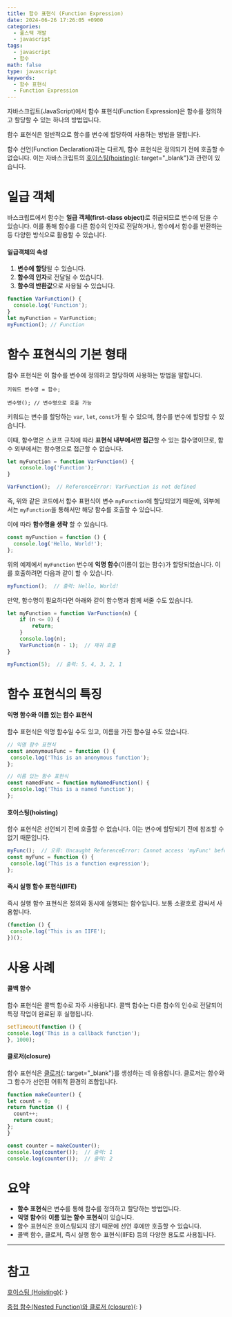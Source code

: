 ```yaml
---
title: 함수 표현식 (Function Expression)
date: 2024-06-26 17:26:05 +0900
categories:
  - 풀스택 개발
  - javascript
tags:
  - javascript
  - 함수
math: false
type: javascript
keywords:
  - 함수 표현식
  - Function Expression
---
```


자바스크립트(JavaScript)에서 함수 표현식(Function Expression)은 함수를 정의하고 할당할 수 있는 하나의 방법입니다.

함수 표현식은 일반적으로 <span class="font_highlight">함수를 변수에 할당하여 사용하는 방법</span>을 말합니다.

함수 선언(Function Declaration)과는 다르게, 함수 표현식은 정의되기 전에 호출할 수 없습니다. 이는 자바스크립트의 [호이스팅(hoisting)](/posts/%ED%98%B8%EC%9D%B4%EC%8A%A4%ED%8C%85-(hoisting)/){: target="_blank"}과 관련이 있습니다.

# 일급 객체

바스크립트에서 함수는 <span class="important">**일급 객체(first-class object)**</span>로 취급되므로 변수에 담을 수 있습니다. 이를 통해 함수를 다른 함수의 인자로 전달하거나, 함수에서 함수를 반환하는 등 다양한 방식으로 활용할 수 있습니다.

#### 일급객체의 속성

1. **변수에 할당**될 수 있습니다.
2. **함수의 인자**로 전달될 수 있습니다.
3. **함수의 반환값**으로 사용될 수 있습니다.

```javascript
function VarFunction() {  
  console.log('Function');  
}  
let myFunction = VarFunction;
myFunction(); // Function
```

# 함수 표현식의 기본 형태

함수 표현식은 이 함수를 변수에 정의하고 할당하여 사용하는 방법을 말합니다.

```text
키워드 변수명 = 함수;

변수명(); // 변수명으로 호출 가능
```

키워드는 변수를 할당하는 `var`, `let`, `const`가 될 수 있으며, 함수를 변수에 할당할 수 있습니다.

이때, 함수명은 스코프 규칙에 따라 **표현식 내부에서만 접근**할 수 있는 함수명이므로, 함수 외부에서는 함수명으로 접근할 수 없습니다.

```javascript
let myFunction = function VarFunction() {
    console.log('Function');
}

VarFunction();  // ReferenceError: VarFunction is not defined
```

즉, 위와 같은 코드에서 함수 표현식이 변수 `myFunction`에 할당되었기 때문에, 외부에서는 `myFunction`을 통해서만 해당 함수를 호출할 수 있습니다.

이에 따라 <span class="font_highlight">**함수명을 생략** 할 수 있습니다</span>.

```javascript
const myFunction = function () {
  console.log('Hello, World!');
};
```

위의 예제에서 `myFunction` 변수에 **익명 함수**(이름이 없는 함수)가 할당되었습니다. 이를 호출하려면 다음과 같이 할 수 있습니다.

```javascript
myFunction();  // 출력: Hello, World!
```

만약, 함수명이 필요하다면 아래와 같이 함수명과 함께 써줄 수도 있습니다.

```javascript
let myFunction = function VarFunction(n) {
    if (n <= 0) {
        return;
    }
    console.log(n);
    VarFunction(n - 1);  // 재귀 호출
}

myFunction(5);  // 출력: 5, 4, 3, 2, 1
```

# 함수 표현식의 특징

#### 익명 함수와 이름 있는 함수 표현식

함수 표현식은 익명 함수일 수도 있고, 이름을 가진 함수일 수도 있습니다.

```javascript
// 익명 함수 표현식
const anonymousFunc = function () {
 console.log('This is an anonymous function');
};

// 이름 있는 함수 표현식
const namedFunc = function myNamedFunction() {
 console.log('This is a named function');
};
```

#### 호이스팅(hoisting)

함수 표현식은 선언되기 전에 호출할 수 없습니다. 이는 변수에 할당되기 전에 참조할 수 없기 때문입니다.

```javascript
myFunc();  // 오류: Uncaught ReferenceError: Cannot access 'myFunc' before initialization
const myFunc = function () {
 console.log('This is a function expression');
};
```

#### 즉시 실행 함수 표현식(IIFE)

즉시 실행 함수 표현식은 정의와 동시에 실행되는 함수입니다. 보통 소괄호로 감싸서 사용합니다.

```javascript
(function () {
 console.log('This is an IIFE');
})();
```

# 사용 사례

#### 콜백 함수

함수 표현식은 콜백 함수로 자주 사용됩니다. 콜백 함수는 다른 함수의 인수로 전달되어 특정 작업이 완료된 후 실행됩니다.

```javascript
setTimeout(function () {
console.log('This is a callback function');
}, 1000);
```

#### 클로저(closure)

함수 표현식은 [클로저](/posts/%EC%A4%91%EC%B2%A9-%ED%95%A8%EC%88%98(nested-function)%EC%99%80-%ED%81%B4%EB%A1%9C%EC%A0%80-(closure)/){: target="_blank"}를 생성하는 데 유용합니다. 클로저는 함수와 그 함수가 선언된 어휘적 환경의 조합입니다.

```javascript
function makeCounter() {
let count = 0;
return function () {
  count++;
  return count;
};
}

const counter = makeCounter();
console.log(counter());  // 출력: 1
console.log(counter());  // 출력: 2
```

# 요약

- **함수 표현식**은 변수를 통해 함수를 정의하고 할당하는 방법입니다.
- **익명 함수**와 **이름 있는 함수 표현식**이 있습니다.
- 함수 표현식은 호이스팅되지 않기 때문에 선언 후에만 호출할 수 있습니다.
- 콜백 함수, 클로저, 즉시 실행 함수 표현식(IIFE) 등의 다양한 용도로 사용됩니다.

---

# 참고

[호이스팅 (Hoisting)](/posts/%ED%98%B8%EC%9D%B4%EC%8A%A4%ED%8C%85-(hoisting)/){: }

[중첩 함수(Nested Function)와 클로저 (closure)](/posts/%EC%A4%91%EC%B2%A9-%ED%95%A8%EC%88%98(nested-function)%EC%99%80-%ED%81%B4%EB%A1%9C%EC%A0%80-(closure)/){: }